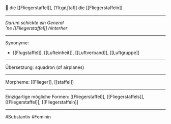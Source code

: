 🔵 die [[Fliegerstaffel]], [ˈfliːɡɐˌʃtafl̩]
die [[Fliegerstaffeln]]

---

_Darum schickte ein General_  
_'ne [[Fliegerstaffel]] hinterher_

---

Synonyme:

- [[Flugstaffel]], [[Lufteinheit]], [[Luftverband]], [[Luftgruppe]]

---

Übersetzung: squadron (of airplanes)

---

Morpheme:
[[Flieger]], [[staffel]]

---

Einzigartige mögliche Formen: [[Fliegerstaffel]], [[Fliegerstaffels]], [[Fliegerstaffel]], [[Fliegerstaffeln]]

---

#Substantiv #Feminin
